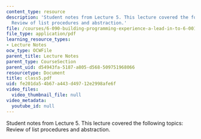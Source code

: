 ```yaml
---
content_type: resource
description: 'Student notes from Lecture 5. This lecture covered the following topics:
  Review of list procedures and abstraction.'
file: /courses/6-090-building-programming-experience-a-lead-in-to-6-001-january-iap-2005/fe201da54b67a443d49712e2998afe6f_class5.pdf
file_type: application/pdf
learning_resource_types:
- Lecture Notes
ocw_type: OCWFile
parent_title: Lecture Notes
parent_type: CourseSection
parent_uid: d54943fa-5187-a805-d568-509751968066
resourcetype: Document
title: class5.pdf
uid: fe201da5-4b67-a443-d497-12e2998afe6f
video_files:
  video_thumbnail_file: null
video_metadata:
  youtube_id: null
---
```

Student notes from Lecture 5. This lecture covered the following topics: Review of list procedures and abstraction.

